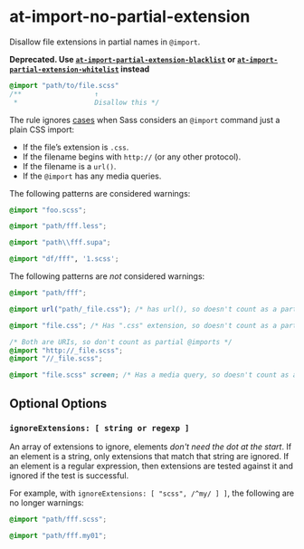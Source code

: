 # at-import-no-partial-extension

Disallow file extensions in partial names in `@import`.

**Deprecated. Use [`at-import-partial-extension-blacklist`](/src/rules/at-import-partial-extension-blacklist/README.md) or [`at-import-partial-extension-whitelist`](/src/rules/at-import-partial-extension-whitelist/README.md) instead**

```scss
@import "path/to/file.scss"
/**                  ↑
 *                   Disallow this */
```

The rule ignores [cases](http://sass-lang.com/documentation/file.SASS_REFERENCE.html#import) when Sass considers an `@import` command just a plain CSS import:

* If the file’s extension is `.css`.
* If the filename begins with `http://` (or any other protocol).
* If the filename is a `url()`.
* If the `@import` has any media queries.

The following patterns are considered warnings:

```scss
@import "foo.scss";
```

```scss
@import "path/fff.less";
```

```scss
@import "path\\fff.supa";
```

```scss
@import "df/fff", '1.scss';
```

The following patterns are *not* considered warnings:

```scss
@import "path/fff";
```

```scss
@import url("path/_file.css"); /* has url(), so doesn't count as a partial @import */
```

```scss
@import "file.css"; /* Has ".css" extension, so doesn't count as a partial @import */
```

```scss
/* Both are URIs, so don't count as partial @imports */
@import "http://_file.scss";
@import "//_file.scss";
```

```scss
@import "file.scss" screen; /* Has a media query, so doesn't count as a partial @import */
```

## Optional Options

### `ignoreExtensions: [ string or regexp ]`

An array of extensions to ignore, elements *don't need the dot at the start*. If an element is a string, only extensions that match that string are ignored. If an element is a regular expression, then extensions are tested against it and ignored if the test is successful.

For example, with `ignoreExtensions: [ "scss", /^my/ ] ]`, the following are no longer warnings:

```scss
@import "path/fff.scss";
```

```scss
@import "path/fff.my01";
```
